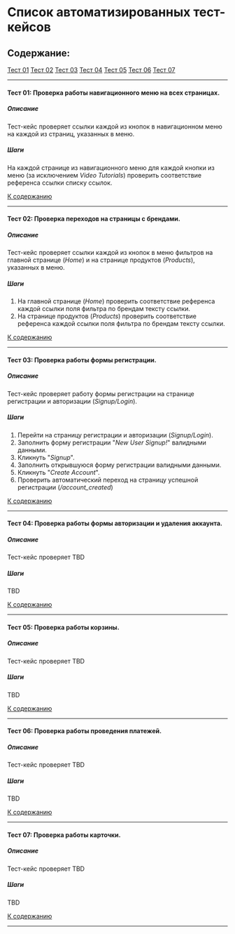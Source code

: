 # Список автоматизированных тест-кейсов

## Содержание:

[Тест 01](#тест-01-проверка-работы-навигационного-меню-на-всех-страницах)
[Тест 02](#тест-02-проверка-переходов-на-страницы-с-брендами)
[Тест 03](#тест-03-проверка-работы-формы-регистрации)
[Тест 04](#тест-04-проверка-работы-формы-авторизации-и-удаления-аккаунта)
[Тест 05](#тест-05-проверка-работы-корзины)
[Тест 06](#тест-06-проверка-работы-проведения-платежей)
[Тест 07](#тест-07-проверка-работы-карточки)

___

#### Тест 01: Проверка работы навигационного меню на всех страницах.

##### Описание

Тест-кейс проверяет ссылки каждой из кнопок в навигационном меню на каждой из страниц, указанных в меню.

##### Шаги

На каждой странице из навигационного меню для каждой кнопки из меню (за исключением *Video Tutorials*) проверить соответствие референса ссылки списку ссылок.

[К содержанию](#содержание)

___

#### Тест 02: Проверка переходов на страницы с брендами.

##### Описание

Тест-кейс проверяет ссылки каждой из кнопок в меню фильтров на главной странице (*Home*) и на странице продуктов (*Products*), указанных в меню.

##### Шаги

1. На главной странице (*Home*) проверить соответствие референса каждой ссылки поля фильтра по брендам тексту ссылки.
1. На странице продуктов (*Products*) проверить соответствие референса каждой ссылки поля фильтра по брендам тексту ссылки.

[К содержанию](#содержание)

___

#### Тест 03: Проверка работы формы регистрации.

##### Описание

Тест-кейс проверяет работу формы регистрации на странице регистрации и авторизации (*Signup/Login*).

##### Шаги

1. Перейти на страницу регистрации и авторизации (*Signup/Login*).
1. Заполнить форму регистрации "*New User Signup!*" валидными данными.
1. Кликнуть "*Signup*".
1. Заполнить открывшуюся форму регистрации валидными данными.
1. Кликнуть "*Create Account*".
1. Проверить автоматический переход на страницу успешной регистрации (*/account_created*)

[К содержанию](#содержание)

___

#### Тест 04: Проверка работы формы авторизации и удаления аккаунта.

##### Описание

Тест-кейс проверяет TBD

##### Шаги

TBD

[К содержанию](#содержание)

___

#### Тест 05: Проверка работы корзины.

##### Описание

Тест-кейс проверяет TBD

##### Шаги

TBD

[К содержанию](#содержание)

___

#### Тест 06: Проверка работы проведения платежей.

##### Описание

Тест-кейс проверяет TBD

##### Шаги

TBD

[К содержанию](#содержание)

___

#### Тест 07: Проверка работы карточки.

##### Описание

Тест-кейс проверяет TBD

##### Шаги

TBD

[К содержанию](#содержание)

___
